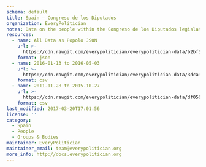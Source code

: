 ```yaml
---
schema: default
title: Spain — Congreso de los Diputados
organization: EveryPolitician
notes: Data on the people within the Congreso de los Diputados legislature of Spain.
resources:
  - name: All Data as Popolo JSON
    url: >-
      https://cdn.rawgit.com/everypolitician/everypolitician-data/b2bf55bfd6e36aeaba39d489c804634d923aa4e5/data/Spain/Congress/ep-popolo-v1.0.json
    format: json
  - name: 2016-01-13 to 2016-05-03
    url: >-
      https://cdn.rawgit.com/everypolitician/everypolitician-data/3dca9fafda17913386809029f6e70d8f8d04b0c8/data/Spain/Congress/term-11.csv
    format: csv
  - name: 2011-11-28 to 2015-10-27
    url: >-
      https://cdn.rawgit.com/everypolitician/everypolitician-data/df05611074e75addddb298ca0dcb52d231b06242/data/Spain/Congress/term-10.csv
    format: csv
last_modified: 2017-03-20T17:01:56
license: ''
category:
  - Spain
  - People
  - Groups & Bodies
maintainer: EveryPolitician
maintainer_email: team@everypolitician.org
more_info: http://docs.everypolitician.org
---
```

